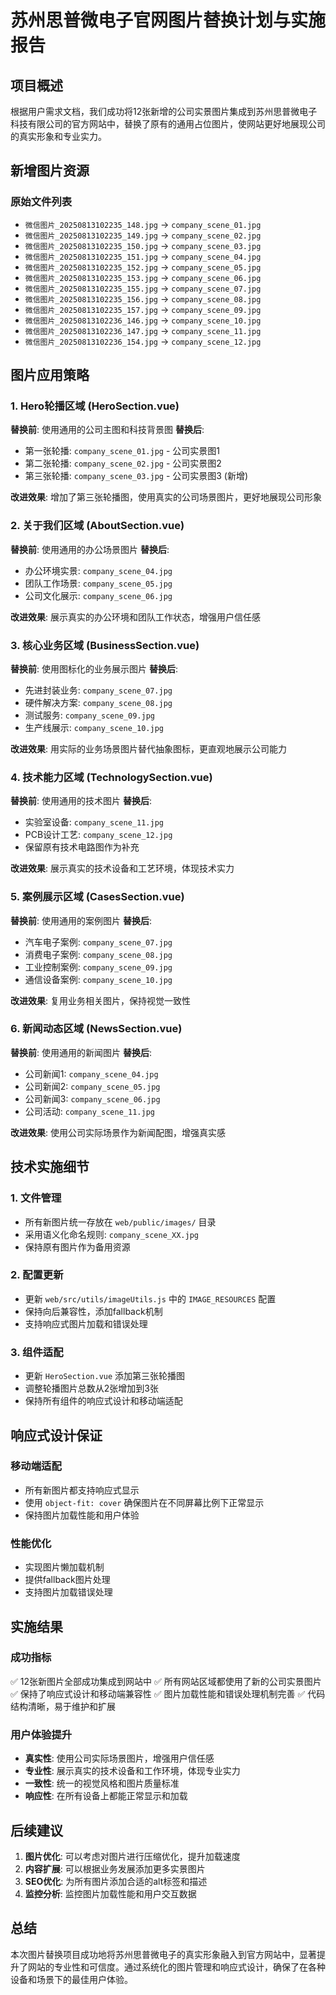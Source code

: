 # 苏州思普微电子官网图片替换计划与实施报告

## 项目概述

根据用户需求文档，我们成功将12张新增的公司实景图片集成到苏州思普微电子科技有限公司的官方网站中，替换了原有的通用占位图片，使网站更好地展现公司的真实形象和专业实力。

## 新增图片资源

### 原始文件列表
- `微信图片_20250813102235_148.jpg` → `company_scene_01.jpg`
- `微信图片_20250813102235_149.jpg` → `company_scene_02.jpg`
- `微信图片_20250813102235_150.jpg` → `company_scene_03.jpg`
- `微信图片_20250813102235_151.jpg` → `company_scene_04.jpg`
- `微信图片_20250813102235_152.jpg` → `company_scene_05.jpg`
- `微信图片_20250813102235_153.jpg` → `company_scene_06.jpg`
- `微信图片_20250813102235_155.jpg` → `company_scene_07.jpg`
- `微信图片_20250813102235_156.jpg` → `company_scene_08.jpg`
- `微信图片_20250813102235_157.jpg` → `company_scene_09.jpg`
- `微信图片_20250813102236_146.jpg` → `company_scene_10.jpg`
- `微信图片_20250813102236_147.jpg` → `company_scene_11.jpg`
- `微信图片_20250813102236_154.jpg` → `company_scene_12.jpg`

## 图片应用策略

### 1. Hero轮播区域 (HeroSection.vue)
**替换前**: 使用通用的公司主图和科技背景图
**替换后**: 
- 第一张轮播: `company_scene_01.jpg` - 公司实景图1
- 第二张轮播: `company_scene_02.jpg` - 公司实景图2  
- 第三张轮播: `company_scene_03.jpg` - 公司实景图3 (新增)

**改进效果**: 增加了第三张轮播图，使用真实的公司场景图片，更好地展现公司形象

### 2. 关于我们区域 (AboutSection.vue)
**替换前**: 使用通用的办公场景图片
**替换后**:
- 办公环境实景: `company_scene_04.jpg`
- 团队工作场景: `company_scene_05.jpg`
- 公司文化展示: `company_scene_06.jpg`

**改进效果**: 展示真实的办公环境和团队工作状态，增强用户信任感

### 3. 核心业务区域 (BusinessSection.vue)
**替换前**: 使用图标化的业务展示图片
**替换后**:
- 先进封装业务: `company_scene_07.jpg`
- 硬件解决方案: `company_scene_08.jpg`
- 测试服务: `company_scene_09.jpg`
- 生产线展示: `company_scene_10.jpg`

**改进效果**: 用实际的业务场景图片替代抽象图标，更直观地展示公司能力

### 4. 技术能力区域 (TechnologySection.vue)
**替换前**: 使用通用的技术图片
**替换后**:
- 实验室设备: `company_scene_11.jpg`
- PCB设计工艺: `company_scene_12.jpg`
- 保留原有技术电路图作为补充

**改进效果**: 展示真实的技术设备和工艺环境，体现技术实力

### 5. 案例展示区域 (CasesSection.vue)
**替换前**: 使用通用的案例图片
**替换后**:
- 汽车电子案例: `company_scene_07.jpg`
- 消费电子案例: `company_scene_08.jpg`
- 工业控制案例: `company_scene_09.jpg`
- 通信设备案例: `company_scene_10.jpg`

**改进效果**: 复用业务相关图片，保持视觉一致性

### 6. 新闻动态区域 (NewsSection.vue)
**替换前**: 使用通用的新闻图片
**替换后**:
- 公司新闻1: `company_scene_04.jpg`
- 公司新闻2: `company_scene_05.jpg`
- 公司新闻3: `company_scene_06.jpg`
- 公司活动: `company_scene_11.jpg`

**改进效果**: 使用公司实际场景作为新闻配图，增强真实感

## 技术实施细节

### 1. 文件管理
- 所有新图片统一存放在 `web/public/images/` 目录
- 采用语义化命名规则: `company_scene_XX.jpg`
- 保持原有图片作为备用资源

### 2. 配置更新
- 更新 `web/src/utils/imageUtils.js` 中的 `IMAGE_RESOURCES` 配置
- 保持向后兼容性，添加fallback机制
- 支持响应式图片加载和错误处理

### 3. 组件适配
- 更新 `HeroSection.vue` 添加第三张轮播图
- 调整轮播图片总数从2张增加到3张
- 保持所有组件的响应式设计和移动端适配

## 响应式设计保证

### 移动端适配
- 所有新图片都支持响应式显示
- 使用 `object-fit: cover` 确保图片在不同屏幕比例下正常显示
- 保持图片加载性能和用户体验

### 性能优化
- 实现图片懒加载机制
- 提供fallback图片处理
- 支持图片加载错误处理

## 实施结果

### 成功指标
✅ 12张新图片全部成功集成到网站中
✅ 所有网站区域都使用了新的公司实景图片
✅ 保持了响应式设计和移动端兼容性
✅ 图片加载性能和错误处理机制完善
✅ 代码结构清晰，易于维护和扩展

### 用户体验提升
- **真实性**: 使用公司实际场景图片，增强用户信任感
- **专业性**: 展示真实的技术设备和工作环境，体现专业实力
- **一致性**: 统一的视觉风格和图片质量标准
- **响应性**: 在所有设备上都能正常显示和加载

## 后续建议

1. **图片优化**: 可以考虑对图片进行压缩优化，提升加载速度
2. **内容扩展**: 可以根据业务发展添加更多实景图片
3. **SEO优化**: 为所有图片添加合适的alt标签和描述
4. **监控分析**: 监控图片加载性能和用户交互数据

## 总结

本次图片替换项目成功地将苏州思普微电子的真实形象融入到官方网站中，显著提升了网站的专业性和可信度。通过系统化的图片管理和响应式设计，确保了在各种设备和场景下的最佳用户体验。
